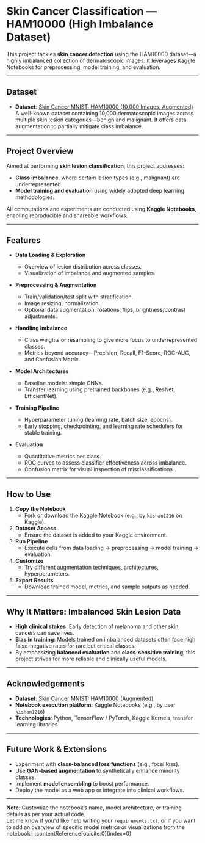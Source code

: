 #  Skin Cancer Classification — HAM10000 (High Imbalance Dataset)

This project tackles **skin cancer detection** using the HAM10000 dataset—a highly imbalanced collection of dermatoscopic images. It leverages Kaggle Notebooks for preprocessing, model training, and evaluation.

---

##  Dataset

- **Dataset**: [Skin Cancer MNIST: HAM10000 (10,000 Images, Augmented)](https://www.kaggle.com/datasets/utkarshps/skin-cancer-mnist10000-ham-augmented-dataset)  
  A well-known dataset containing 10,000 dermatoscopic images across multiple skin lesion categories—benign and malignant. It offers data augmentation to partially mitigate class imbalance.

---

##  Project Overview

Aimed at performing **skin lesion classification**, this project addresses:
- **Class imbalance**, where certain lesion types (e.g., malignant) are underrepresented.
- **Model training and evaluation** using widely adopted deep learning methodologies.

All computations and experiments are conducted using **Kaggle Notebooks**, enabling reproducible and shareable workflows.

---

##  Features

- **Data Loading & Exploration**
  - Overview of lesion distribution across classes.
  - Visualization of imbalance and augmented samples.

- **Preprocessing & Augmentation**
  - Train/validation/test split with stratification.
  - Image resizing, normalization.
  - Optional data augmentation: rotations, flips, brightness/contrast adjustments.

- **Handling Imbalance**
  - Class weights or resampling to give more focus to underrepresented classes.
  - Metrics beyond accuracy—Precision, Recall, F1-Score, ROC-AUC, and Confusion Matrix.

- **Model Architectures**
  - Baseline models: simple CNNs.
  - Transfer learning using pretrained backbones (e.g., ResNet, EfficientNet).

- **Training Pipeline**
  - Hyperparameter tuning (learning rate, batch size, epochs).
  - Early stopping, checkpointing, and learning rate schedulers for stable training.

- **Evaluation**
  - Quantitative metrics per class.
  - ROC curves to assess classifier effectiveness across imbalance.
  - Confusion matrix for visual inspection of misclassifications.

---

##  How to Use

1. **Copy the Notebook**
   - Fork or download the Kaggle Notebook (e.g., by `kishan1216` on Kaggle).
2. **Dataset Access**
   - Ensure the dataset is added to your Kaggle environment.
3. **Run Pipeline**
   - Execute cells from data loading → preprocessing → model training → evaluation.
4. **Customize**
   - Try different augmentation techniques, architectures, hyperparameters.
5. **Export Results**
   - Download trained model, metrics, and sample outputs as needed.

---

##  Why It Matters: Imbalanced Skin Lesion Data

- **High clinical stakes**: Early detection of melanoma and other skin cancers can save lives.
- **Bias in training**: Models trained on imbalanced datasets often face high false-negative rates for rare but critical classes.
- By emphasizing **balanced evaluation** and **class-sensitive training**, this project strives for more reliable and clinically useful models.

---

##  Acknowledgements

- **Dataset**: [Skin Cancer MNIST: HAM10000 (Augmented)](https://www.kaggle.com/datasets/utkarshps/skin-cancer-mnist10000-ham-augmented-dataset)  
- **Notebook execution platform**: Kaggle Notebooks (e.g., by user `kishan1216`)
- **Technologies**: Python, TensorFlow / PyTorch, Kaggle Kernels, transfer learning libraries

---

##  Future Work & Extensions

- Experiment with **class-balanced loss functions** (e.g., focal loss).
- Use **GAN-based augmentation** to synthetically enhance minority classes.
- Implement **model ensembling** to boost performance.
- Deploy the model as a web app or integrate into clinical workflows.

---

**Note**: Customize the notebook’s name, model architecture, or training details as per your actual code.  
Let me know if you'd like help writing your `requirements.txt`, or if you want to add an overview of specific model metrics or visualizations from the notebook!
::contentReference[oaicite:0]{index=0}

